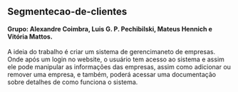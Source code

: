 ## Segmentecao-de-clientes
**Grupo: Alexandre Coimbra, Luis G. P. Pechibilski, Mateus Hennich e Vitória Mattos.**
<br><br>
A ideia do trabalho é criar um sistema de gerencimaneto de empresas. Onde após um login no website, o usuário tem acesso ao sistema e assim ele pode manipular as informações das empresas, assim como adicionar ou remover uma empresa, e também, poderá acessar uma documentação sobre detalhes de como funciona o sistema.